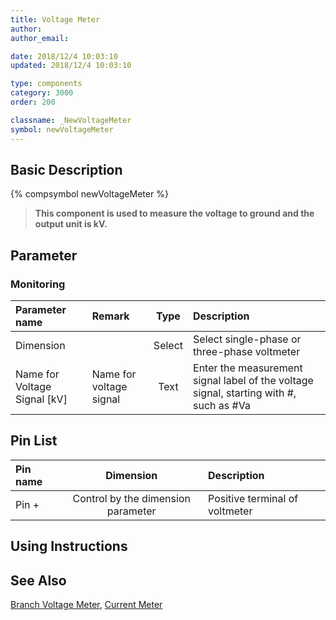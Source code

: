 ```yaml
---
title: Voltage Meter
author:
author_email:

date: 2018/12/4 10:03:10
updated: 2018/12/4 10:03:10

type: components
category: 3000
order: 200

classname: _NewVoltageMeter
symbol: newVoltageMeter
---
```


## Basic Description

{% compsymbol newVoltageMeter %}

> **This component is used to measure the voltage to ground and the output unit is kV.**

## Parameter

### Monitoring

| Parameter name                 | Remark                  |  Type  | Description                                                                            |
| :----------------------------- | :---------------------- | :----: | :------------------------------------------------------------------------------------- |
| Dimension                      |                         | Select | Select single-phase or three-phase voltmeter                                           |
| Name for Voltage Signal \[kV\] | Name for voltage signal |  Text  | Enter the measurement signal label of the voltage signal, starting with #, such as #Va |

## Pin List

| Pin name |             Dimension              | Description                    |
| :------- | :--------------------------------: | :----------------------------- |
| Pin +    | Control by the dimension parameter | Positive terminal of voltmeter |

## Using Instructions

## See Also

[Branch Voltage Meter](comp_NewBranchVoltageMeter.md), [Current Meter](comp_NewCurrentMeter.md)
